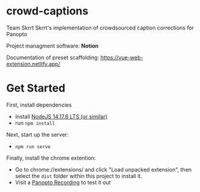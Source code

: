 # crowd-captions

Team Skrrt Skrrt's implementation of crowdsourced caption corrections for Panopto

Project managment software: **Notion**

Documentation of preset scaffolding: https://vue-web-extension.netlify.app/

# Get Started

First, install dependencies

- Install [NodeJS 14.17.6 LTS (or similar)](https://nodejs.org/)
- run `npm install`

Next, start up the server:

- `npm run serve`

Finally, install the chrome extention:

- Go to chrome://extensions/ and click "Load unpacked extension", then select the `dist` folder within this project to install it.
- Visit a [Panopto Recording](https://auckland.au.panopto.com/Panopto/Pages/Viewer.aspx?id=c7010578-d42e-4282-9d0a-ad76016438bf) to test it out
